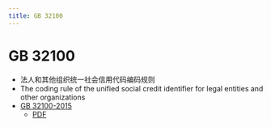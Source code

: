 ```yaml
---
title: GB 32100
---
```


# GB 32100

- 法人和其他组织统一社会信用代码编码规则
- The coding rule of the unified social credit identifier for legal entities and other organizations
- [GB 32100-2015](http://std.samr.gov.cn/gb/search/gbDetailed?id=71F772D808D6D3A7E05397BE0A0AB82A)
  - [PDF](http://c.gb688.cn/bzgk/gb/showGb?type=online&hcno=24691C25985C1073D3A7C85629378AC0)
